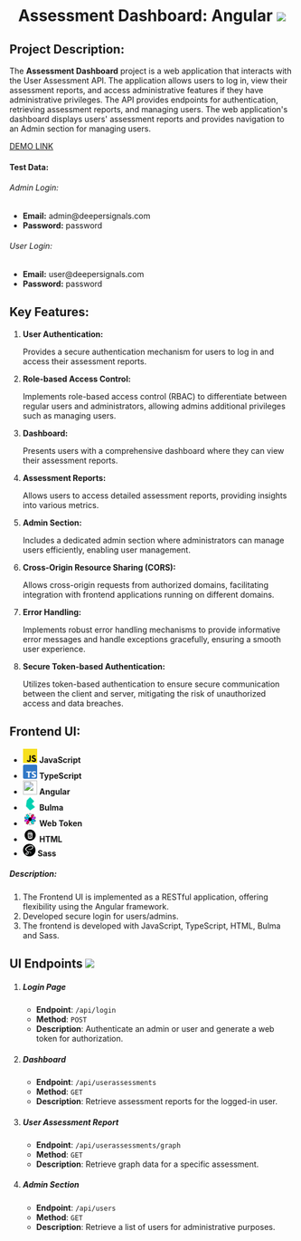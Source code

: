 ###### <h1 style="text-align: center;"> Assessment Dashboard: Angular <img src="src/favicon.ico" width="35"/> </h1>

<h2>Project Description:</h2>
<p>
The <b>Assessment Dashboard</b> project is a web application that interacts with the User Assessment API. The application allows users to log in, view their assessment reports, and access administrative features if they have administrative privileges. The API provides endpoints for authentication, retrieving assessment reports, and managing users. The web application's dashboard displays users' assessment reports and provides navigation to an Admin section for managing users.
</p>


[DEMO LINK](http://ViktorBykh.github.io/assessment-dashboard-angular)

<h4>Test Data:</h4>
<h6>Admin Login:</h6>
<ul>
  <li><strong>Email:</strong> admin@deepersignals.com</li>
  <li><strong>Password:</strong> password</li>
</ul>
<h6>User Login:</h6>
<ul>
  <li><strong>Email:</strong> user@deepersignals.com</li>
  <li><strong>Password:</strong> password</li>
</ul>


<h2>Key Features:</h2>
<ol>
  <li>
    <strong>User Authentication:</strong>
    <p>Provides a secure authentication mechanism for users to log in and access their assessment reports.</p>
  </li>
  <li>
    <strong>Role-based Access Control:</strong>
    <p>Implements role-based access control (RBAC) to differentiate between regular users and administrators, allowing admins additional privileges such as managing users.</p>
  </li>
  <li>
    <strong>Dashboard:</strong>
    <p>Presents users with a comprehensive dashboard where they can view their assessment reports.</p>
  </li>
  <li>
    <strong>Assessment Reports:</strong>
    <p>Allows users to access detailed assessment reports, providing insights into various metrics.</p>
  </li>
  <li>
    <strong>Admin Section:</strong>
    <p>Includes a dedicated admin section where administrators can manage users efficiently, enabling user management.</p>
  </li>
  <li>
    <strong>Cross-Origin Resource Sharing (CORS):</strong>
    <p>Allows cross-origin requests from authorized domains, facilitating integration with frontend applications running on different domains.</p>
  </li>
  <li>
    <strong>Error Handling:</strong>
    <p>Implements robust error handling mechanisms to provide informative error messages and handle exceptions gracefully, ensuring a smooth user experience.</p>
  </li>
  <li>
    <strong>Secure Token-based Authentication:</strong>
    <p>Utilizes token-based authentication to ensure secure communication between the client and server, mitigating the risk of unauthorized access and data breaches.</p>
  </li>
</ol>

<h2>Frontend UI:</h2>
<ul>
<li>
<img style="width: 25px; height: 25px; object-fit: cover;" src="src/assets/javascript.png" width="25"/> <b>JavaScript</b>
</li>
<li>
<img style="width: 25px; height: 25px; object-fit: cover;" src="src/assets/typescript.png" width="25"/> <b>TypeScript</b>
</li>
<li>
<img style="width: 25px; height: 25px; object-fit: cover;" src="src/favicon.ico"/> <b>Angular</b>
</li>
<li>
<img style="width: 25px; height: 25px; object-fit: cover;" src="src/assets/bulma.png"/> <b>Bulma</b>
</li>
<li>
<img style="width: 25px; height: 25px; object-fit: cover;" src="src/assets/wt.png"/> <b>Web Token</b>
</li>

<li>
<img style="width: 25px; height: 25px; object-fit: cover;" src="src/assets/html.png"/> <b>HTML</b>
</li>
<li>
<img style="width: 22px; height: 22px; object-fit: cover;" src="src/assets/sass.png"/> <b>Sass</b>
</li>
</ul>

<h5>Description:</h5>
<ol>
<li>The Frontend UI is implemented as a RESTful application, 
offering flexibility using the Angular framework.</li>
<li>Developed secure login for users/admins.</li>
<li>The frontend is developed with JavaScript, TypeScript, HTML, Bulma and Sass.</li>
</ol>

## UI Endpoints <img src="https://em-content.zobj.net/thumbs/160/apple/354/link_1f517.png" width="25"/>

<ol>
  <li>
    <h5>Login Page</h5>
    <ul>
      <li><strong>Endpoint</strong>: <code>/api/login</code></li>
      <li><strong>Method</strong>: <code>POST</code></li>
      <li><strong>Description</strong>: Authenticate an admin or user and generate a web token for authorization.</li>
    </ul>
  </li>
  <li>
    <h5>Dashboard</h5>
    <ul>
      <li><strong>Endpoint</strong>: <code>/api/userassessments</code></li>
      <li><strong>Method</strong>: <code>GET</code></li>
      <li><strong>Description</strong>: Retrieve assessment reports for the logged-in user.</li>
    </ul>
  </li>
  <li>
    <h5>User Assessment Report</h5>
    <ul>
      <li><strong>Endpoint</strong>: <code>/api/userassessments/graph</code></li>
      <li><strong>Method</strong>: <code>GET</code></li>
      <li><strong>Description</strong>: Retrieve graph data for a specific assessment.</li>
    </ul>
  </li>
  <li>
    <h5>Admin Section</h5>
    <ul>
      <li><strong>Endpoint</strong>: <code>/api/users</code></li>
      <li><strong>Method</strong>: <code>GET</code></li>
      <li><strong>Description</strong>: Retrieve a list of users for administrative purposes.</li>
    </ul>
  </li>
</ol>
